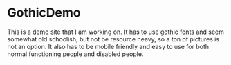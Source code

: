 # GothicDemo
This is a demo site that I am working on.
It has to use gothic fonts and seem somewhat old schoolish, but not be resource heavy, so a ton of pictures is not an option.
It also has to be mobile friendly and easy to use for both normal functioning people and disabled people.
